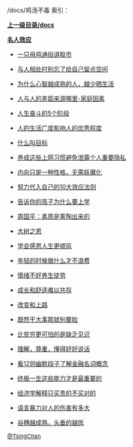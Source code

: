 /docs/鸡汤不毒 索引：


**[上一级目录/docs](/docs/index.md)**

**[名人效应](/docs/鸡汤不毒/名人效应/index.md)**

- [一只母鸡通俗讲股市](/docs/鸡汤不毒/一只母鸡通俗讲股市.md)

- [与人相处时别忘了给自己留点空间](/docs/鸡汤不毒/与人相处时别忘了给自己留点空间.md)

- [为什么心智越成熟的人，越少晒生活](/docs/鸡汤不毒/为什么心智越成熟的人，越少晒生活.md)

- [人与人的差距来源哪里-家庭因素](/docs/鸡汤不毒/人与人的差距来源哪里-家庭因素.md)

- [人生奋斗的5个阶段](/docs/鸡汤不毒/人生奋斗的5个阶段.md)

- [人的生活广度影响人的优秀程度](/docs/鸡汤不毒/人的生活广度影响人的优秀程度.md)

- [什么叫目标](/docs/鸡汤不毒/什么叫目标.md)

- [养成这些上网习惯避免泄露个人重要隐私](/docs/鸡汤不毒/养成这些上网习惯避免泄露个人重要隐私.md)

- [内向只是一种性格，无需妖魔化](/docs/鸡汤不毒/内向只是一种性格，无需妖魔化.md)

- [努力代入自己的10大效应法则](/docs/鸡汤不毒/努力代入自己的10大效应法则.md)

- [告诉你的孩子为什么要上学](/docs/鸡汤不毒/告诉你的孩子为什么要上学.md)

- [周国平：素质是熏陶出来的](/docs/鸡汤不毒/周国平：素质是熏陶出来的.md)

- [大树之恩](/docs/鸡汤不毒/大树之恩.md)

- [学会感恩人生更顺风](/docs/鸡汤不毒/学会感恩人生更顺风.md)

- [年轻的时候做什么才不浪费](/docs/鸡汤不毒/年轻的时候做什么才不浪费.md)

- [情绪不好养生徒劳](/docs/鸡汤不毒/情绪不好养生徒劳.md)

- [成长和舒适难以共存](/docs/鸡汤不毒/成长和舒适难以共存.md)

- [改变和上路](/docs/鸡汤不毒/改变和上路.md)

- [既然干大事那就别要脸](/docs/鸡汤不毒/既然干大事那就别要脸.md)

- [比贫穷更可怕的是缺乏见识](/docs/鸡汤不毒/比贫穷更可怕的是缺乏见识.md)

- [理解，尊重，懂得好好说话](/docs/鸡汤不毒/理解，尊重，懂得好好说话.md)

- [看12则幽默段子了解金融名词概念](/docs/鸡汤不毒/看12则幽默段子了解金融名词概念.md)

- [终极一生这些能力才是最重要的](/docs/鸡汤不毒/终极一生这些能力才是最重要的.md)

- [经济学解释只买贵的不买对的](/docs/鸡汤不毒/经济学解释只买贵的不买对的.md)

- [语言暴力对人的伤害有多大](/docs/鸡汤不毒/语言暴力对人的伤害有多大.md)

- [谷穗越成熟，头垂的越低](/docs/鸡汤不毒/谷穗越成熟，头垂的越低.md)


<font size=2 color='grey'> [@TsingChan](https://github.com/tsingchan) </font>